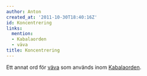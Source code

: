 ```yaml
---
author: Anton
created_at: '2011-10-30T18:40:16Z'
id: Koncentrering
links:
  mention:
  - Kabalaorden
  - väva
title: Koncentrering
---
```


Ett annat ord för [väva] som används inom [Kabalaorden].

  [väva]: väva
  [Kabalaorden]: Kabalaorden
